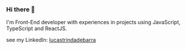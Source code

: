 ### Hi there 👋

<!--
**lucastrindadebarra/lucastrindadebarra** is a ✨ _special_ ✨ repository because its `README.md` (this file) appears on your GitHub profile.

Here are some ideas to get you started:

- 🔭 I’m currently working on ...
- 🌱 I’m currently learning ...
- 👯 I’m looking to collaborate on ...
- 🤔 I’m looking for help with ...
- 💬 Ask me about ...
- 📫 How to reach me: ...
- 😄 Pronouns: ...
- ⚡ Fun fact: ...
-->

I'm Front-End developer with experiences in projects using JavaScript, TypeScript and ReactJS.


see my LinkedIn: <a href="https://linkedin.com/lucastrindadebarra">lucastrindadebarra</a> 
